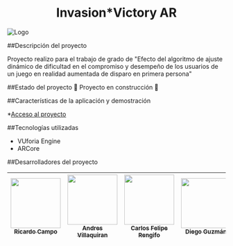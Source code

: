 <h1 align="center"> Invasion*Victory AR </h1>
 
![Logo](https://github.com/andrsvilla/DemoAR/assets/72285096/8fced820-d748-4f04-b0f2-f77d303eefb0)

##Descripción del proyecto

Proyecto realizo para el trabajo de grado de "Efecto del algoritmo de ajuste dinámico de dificultad en el compromiso y desempeño de los usuarios de un juego en realidad aumentada de disparo en primera persona"

##Estado del proyecto
:construction: Proyecto en construcción :construction:

##Características de la aplicación y demostración


*[Acceso al proyecto](#acceso-proyecto)

##Tecnologías utilizadas

* VUforia Engine
* ARCore

##Desarrolladores del proyecto


| [<img src="https://avatars.githubusercontent.com/u/37356058?v=4" width=115><br><sub>Ricardo Campo</sub>](https://github.com/camilafernanda) |  [<img src="https://avatars.githubusercontent.com/u/72285096?v=4" width=115><br><sub>Andres Villaquiran</sub>](https://github.com/andrsvilla) |  [<img src="https://avatars.githubusercontent.com/u/78390593?v=4" width=115><br><sub>Carlos Felipe Rengifo</sub>](https://github.com/carlosfeliperengifo) |  [<img src="https://avatars.githubusercontent.com/u/46612636?v=4" width=115><br><sub>Diego Guzmán</sub>](https://github.com/diegoeguz90) |
| :---: | :---: | :---: | :---: |


